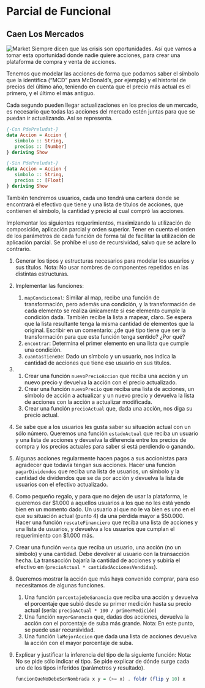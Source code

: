 # Parcial de Funcional
## Caen Los Mercados
![Market](https://www.diariobitcoin.com/wp-content/uploads/2018/08/caida.jpg)
Siempre dicen que las crisis son oportunidades. Así que vamos a tomar esta oportunidad donde nadie quiere acciones, para crear una plataforma de compra y venta de acciones.

Tenemos que modelar las acciones de forma que podamos saber el símbolo que la identifica (“MCD” para McDonald’s, por ejemplo) y el historial de precios del último año, teniendo en cuenta que el precio más actual es el primero, y el último el más antiguo.

Cada segundo pueden llegar actualizaciones en los precios de un mercado, es necesario que todas las acciones del mercado estén juntas para que se puedan ir actualizando. Así se representa.
```haskell
{-Con PdePreludat-}
data Accion = Accion {
   simbolo :: String,
   precios :: [Number]
} deriving Show

{-Sin PdePreludat-}
data Accion = Accion {
   simbolo :: String,
   precios :: [Float]
} deriving Show
```
También tendremos usuarios, cada uno tendrá una cartera donde se encontrará el efectivo que tiene y una lista de títulos de acciones, que contienen el símbolo, la cantidad y precio al cual compró las acciones.

Implementar los siguientes requerimientos, maximizando la utilización de composición, aplicación parcial y orden superior. Tener en cuenta el orden de los parámetros de cada función de forma tal de facilitar la utilización de aplicación parcial.
Se prohíbe el uso de recursividad, salvo que se aclare lo contrario.

1. Generar los tipos y estructuras necesarios para modelar los usuarios y sus títulos.
   Nota: No usar nombres de componentes repetidos en las distintas estructuras.
   
2. Implementar las funciones:
    1. `mapCondicional`: Similar al map, recibe una función de transformación, pero además una condición, y la transformación de cada elemento se realiza únicamente si ese elemento cumple la condición dada. También recibe la lista a mapear, claro. Se espera que la lista resultante tenga la misma cantidad de elementos que la original. Escribir en un comentario: ¿de qué tipo tiene que ser la transformación para que esta función tenga sentido? ¿Por qué?
    2. `encontrar`: Determina el primer elemento en una lista que cumple una condición. 
    3. `cuantasTieneDe`: Dado un símbolo y un usuario, nos indica la cantidad de acciones que tiene ese usuario en sus títulos.
  
3.
    1. Crear una función `nuevoPrecioAccion` que reciba una acción y un nuevo precio y devuelva la acción con el precio actualizado.
    2. Crear una función `nuevoPrecio` que reciba una lista de acciones, un símbolo de acción a actualizar y un nuevo precio y devuelva la lista de acciones con la acción a actualizar modificada.
    3. Crear una función `precioActual` que, dada una acción, nos diga su precio actual.
  
4. Se sabe que a los usuarios les gusta saber su situación actual con un sólo número. Queremos una función `estadoActual` que reciba un usuario y una lista de acciones y devuelva la diferencia entre los precios de compra y los precios actuales para saber si está perdiendo o ganando.
  
5. Algunas acciones regularmente hacen pagos a sus accionistas para agradecer que todavía tengan sus acciones. Hacer una función `pagarDividendos` que reciba una lista de usuarios, un símbolo y la cantidad de dividendos que se da por acción y devuelva la lista de usuarios con el efectivo actualizado.
  
6. Como pequeño regalo, y para que no dejen de usar la plataforma, le queremos dar $1.000 a aquellos usuarios a los que no les está yendo bien en un momento dado. Un usuario al que no le va bien es uno en el que su situación actual (punto 4) da una pérdida mayor a $50.000. Hacer una función `rescateFinanciero` que reciba una lista de acciones y una lista de usuarios, y devuelva a los usuarios que cumplan el requerimiento con $1.000 más.
  
7. Crear una función `venta` que reciba un usuario, una acción (no un símbolo) y una cantidad. Debe devolver al usuario con la transacción hecha. La transacción bajaría la cantidad de acciones y subiría el efectivo en (`precioActual * cantidadAccionesVendidas`). 
  
8. Queremos mostrar la acción que más haya convenido comprar, para eso necesitamos de algunas funciones.
   1. Una función `porcentajeDeGanancia` que reciba una acción y devuelva el porcentaje que subió desde su primer medición hasta su precio actual (sería: `precioActual * 100 / primerMedición`)
   2. Una función `mayorGanancia` que, dadas dos acciones, devuelva la acción con el porcentaje de suba más grande. Nota: En este punto, se puede usar recursividad.
   3. Una función `laMejorAccion` que dada una lista de acciones devuelva la acción con el mayor porcentaje de suba.
  
9.  Explicar y justificar la inferencia del tipo de la siguiente función:
 Nota: No se pide sólo indicar el tipo. Se pide explicar de dónde surge cada uno de los tipos inferidos (parámetros y resultado).
    ```haskell
    funcionQueNoDebeSerNombrada x y = (>= x) . foldr (flip y 10) x
    ```